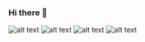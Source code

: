 ### Hi there 👋

![alt text]( https://img.shields.io/badge/React-20232A?style=for-the-badge&logo=react&logoColor=61DAFB )
![alt text]( https://img.shields.io/badge/strapi-2F2E8B?style=for-the-badge&logo=strapi&logoColor=white )
![alt text]( https://img.shields.io/badge/Vite-B73BFE?style=for-the-badge&logo=vite&logoColor=FFD62E )
![alt text]( https://img.shields.io/badge/Vue%20js-35495E?style=for-the-badge&logo=vuedotjs&logoColor=4FC08D )

<!--
**lucas-franc/lucas-franc** is a ✨ _special_ ✨ repository because its `README.md` (this file) appears on your GitHub profile.

Here are some ideas to get you started:

- 🔭 I’m currently working on ...
- 🌱 I’m currently learning ...
- 👯 I’m looking to collaborate on ...
- 🤔 I’m looking for help with ...
- 💬 Ask me about ...
- 📫 How to reach me: ...
- 😄 Pronouns: ...
- ⚡ Fun fact: ...
-->
